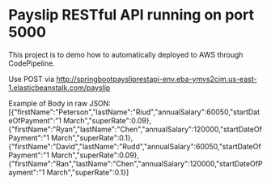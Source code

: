 # Payslip RESTful API running on port 5000

This project is to demo how to automatically deployed to AWS through CodePipeline.

Use POST via http://springbootpaysliprestapi-env.eba-ymvs2cim.us-east-1.elasticbeanstalk.com/payslip

Example of Body in raw JSON:[{"firstName":"Peterson","lastName":"Riud","annualSalary":60050,"startDateOfPayment":"1 March","superRate":0.09},{"firstName":"Ryan","lastName":"Chen","annualSalary":120000,"startDateOfPayment":"1 March","superRate":0.1},{"firstName":"David","lastName":"Rudd","annualSalary":60050,"startDateOfPayment":"1 March","superRate":0.09},{"firstName":"Ran","lastName":"Chen","annualSalary":120000,"startDateOfPayment":"1 March","superRate":0.1}]

